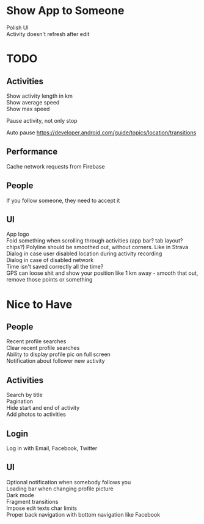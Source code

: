 # Show App to Someone

Polish UI  
Activity doesn't refresh after edit

# TODO

## Activities

Show activity length in km  
Show average speed  
Show max speed

Pause activity, not only stop

Auto pause
https://developer.android.com/guide/topics/location/transitions

## Performance

Cache network requests from Firebase

## People

If you follow someone, they need to accept it

## UI

App logo  
Fold something when scrolling through activities (app bar? tab layout? chips?)
Polyline should be smoothed out, without corners. Like in Strava   
Dialog in case user disabled location during activity recording  
Dialog in case of disabled network  
Time isn't saved correctly all the time?  
GPS can loose shit and show your position like 1 km away - smooth that out, remove those points or something

# Nice to Have

## People

Recent profile searches  
Clear recent profile searches  
Ability to display profile pic on full screen  
Notification about follower new activity

## Activities

Search by title  
Pagination  
Hide start and end of activity  
Add photos to activities

## Login

Log in with Email, Facebook, Twitter

## UI

Optional notification when somebody follows you  
Loading bar when changing profile picture  
Dark mode  
Fragment transitions  
Impose edit texts char limits  
Proper back navigation with bottom navigation like Facebook

